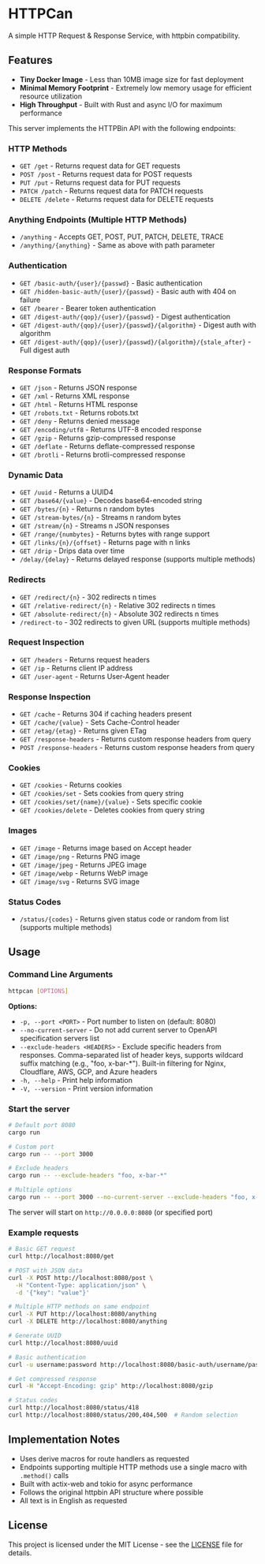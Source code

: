 # HTTPCan

A simple HTTP Request & Response Service, with httpbin compatibility.

## Features

- **Tiny Docker Image** - Less than 10MB image size for fast deployment
- **Minimal Memory Footprint** - Extremely low memory usage for efficient resource utilization
- **High Throughput** - Built with Rust and async I/O for maximum performance

This server implements the HTTPBin API with the following endpoints:

### HTTP Methods
- `GET /get` - Returns request data for GET requests
- `POST /post` - Returns request data for POST requests  
- `PUT /put` - Returns request data for PUT requests
- `PATCH /patch` - Returns request data for PATCH requests
- `DELETE /delete` - Returns request data for DELETE requests

### Anything Endpoints (Multiple HTTP Methods)
- `/anything` - Accepts GET, POST, PUT, PATCH, DELETE, TRACE
- `/anything/{anything}` - Same as above with path parameter

### Authentication
- `GET /basic-auth/{user}/{passwd}` - Basic authentication
- `GET /hidden-basic-auth/{user}/{passwd}` - Basic auth with 404 on failure
- `GET /bearer` - Bearer token authentication
- `GET /digest-auth/{qop}/{user}/{passwd}` - Digest authentication
- `GET /digest-auth/{qop}/{user}/{passwd}/{algorithm}` - Digest auth with algorithm
- `GET /digest-auth/{qop}/{user}/{passwd}/{algorithm}/{stale_after}` - Full digest auth

### Response Formats
- `GET /json` - Returns JSON response
- `GET /xml` - Returns XML response
- `GET /html` - Returns HTML response
- `GET /robots.txt` - Returns robots.txt
- `GET /deny` - Returns denied message
- `GET /encoding/utf8` - Returns UTF-8 encoded response
- `GET /gzip` - Returns gzip-compressed response
- `GET /deflate` - Returns deflate-compressed response
- `GET /brotli` - Returns brotli-compressed response

### Dynamic Data
- `GET /uuid` - Returns a UUID4
- `GET /base64/{value}` - Decodes base64-encoded string
- `GET /bytes/{n}` - Returns n random bytes
- `GET /stream-bytes/{n}` - Streams n random bytes
- `GET /stream/{n}` - Streams n JSON responses
- `GET /range/{numbytes}` - Returns bytes with range support
- `GET /links/{n}/{offset}` - Returns page with n links
- `GET /drip` - Drips data over time
- `/delay/{delay}` - Returns delayed response (supports multiple methods)

### Redirects
- `GET /redirect/{n}` - 302 redirects n times
- `GET /relative-redirect/{n}` - Relative 302 redirects n times  
- `GET /absolute-redirect/{n}` - Absolute 302 redirects n times
- `/redirect-to` - 302 redirects to given URL (supports multiple methods)

### Request Inspection
- `GET /headers` - Returns request headers
- `GET /ip` - Returns client IP address
- `GET /user-agent` - Returns User-Agent header

### Response Inspection
- `GET /cache` - Returns 304 if caching headers present
- `GET /cache/{value}` - Sets Cache-Control header
- `GET /etag/{etag}` - Returns given ETag
- `GET /response-headers` - Returns custom response headers from query
- `POST /response-headers` - Returns custom response headers from query

### Cookies
- `GET /cookies` - Returns cookies
- `GET /cookies/set` - Sets cookies from query string
- `GET /cookies/set/{name}/{value}` - Sets specific cookie
- `GET /cookies/delete` - Deletes cookies from query string

### Images
- `GET /image` - Returns image based on Accept header
- `GET /image/png` - Returns PNG image
- `GET /image/jpeg` - Returns JPEG image
- `GET /image/webp` - Returns WebP image
- `GET /image/svg` - Returns SVG image

### Status Codes
- `/status/{codes}` - Returns given status code or random from list (supports multiple methods)

## Usage

### Command Line Arguments

```bash
httpcan [OPTIONS]
```

**Options:**
- `-p, --port <PORT>` - Port number to listen on (default: 8080)
- `--no-current-server` - Do not add current server to OpenAPI specification servers list
- `--exclude-headers <HEADERS>` - Exclude specific headers from responses. Comma-separated list of header keys, supports wildcard suffix matching (e.g., "foo, x-bar-*"). Built-in filtering for Nginx, Cloudflare, AWS, GCP, and Azure headers
- `-h, --help` - Print help information
- `-V, --version` - Print version information

### Start the server
```bash
# Default port 8080
cargo run

# Custom port
cargo run -- --port 3000

# Exclude headers
cargo run -- --exclude-headers "foo, x-bar-*"

# Multiple options
cargo run -- --port 3000 --no-current-server --exclude-headers "foo, x-bar-*"
```

The server will start on `http://0.0.0.0:8080` (or specified port)

### Example requests
```bash
# Basic GET request
curl http://localhost:8080/get

# POST with JSON data
curl -X POST http://localhost:8080/post \
  -H "Content-Type: application/json" \
  -d '{"key": "value"}'

# Multiple HTTP methods on same endpoint  
curl -X PUT http://localhost:8080/anything
curl -X DELETE http://localhost:8080/anything

# Generate UUID
curl http://localhost:8080/uuid

# Basic authentication
curl -u username:password http://localhost:8080/basic-auth/username/password

# Get compressed response
curl -H "Accept-Encoding: gzip" http://localhost:8080/gzip

# Status codes
curl http://localhost:8080/status/418
curl http://localhost:8080/status/200,404,500  # Random selection
```

## Implementation Notes

- Uses derive macros for route handlers as requested
- Endpoints supporting multiple HTTP methods use a single macro with `.method()` calls
- Built with actix-web and tokio for async performance
- Follows the original httpbin API structure where possible
- All text is in English as requested

## License

This project is licensed under the MIT License - see the [LICENSE](LICENSE) file for details.
